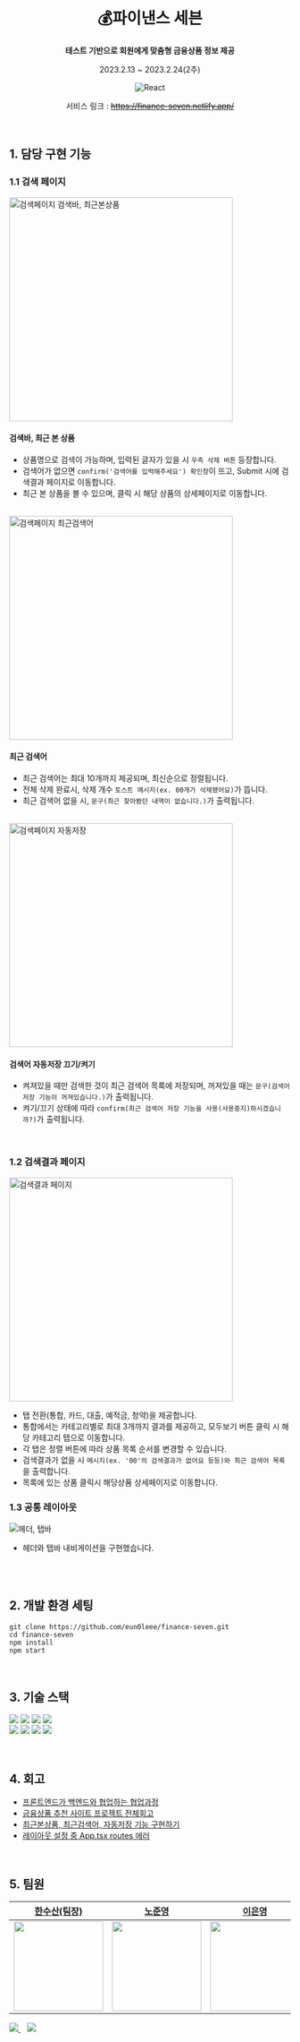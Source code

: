 <div align="center">
  
# 💰파이낸스 세븐  
**테스트 기반으로 회원에게 맞춤형 금융상품 정보 제공**  

2023.2.13 ~ 2023.2.24(2주)

![React](https://img.shields.io/badge/react-v18+-blue?logo=react)  

서비스 링크 : ~~https://finance-seven.netlify.app/~~

</div>

<br/>

## 1. 담당 구현 기능

### 1.1 검색 페이지

<img src='https://user-images.githubusercontent.com/90189513/221526964-0fcf46b5-3bce-43b5-831d-fa1118a9a37c.gif' alt='검색페이지 검색바, 최근본상품' width='400px'/>

#### 검색바, 최근 본 상품
- 상품명으로 검색이 가능하며, 입력된 글자가 있을 시 `우측 삭제 버튼` 등장합니다.
- 검색어가 없으면 `confirm('검색어를 입력해주세요') 확인창`이 뜨고, Submit 시에 검색결과 페이지로 이동합니다.
- 최근 본 상품을 볼 수 있으며, 클릭 시 해당 상품의 상세페이지로 이동합니다.

<br/>

<img src='https://user-images.githubusercontent.com/90189513/221526969-51e014e8-d984-4f83-9640-6faa9567c9eb.gif' alt='검색페이지 최근검색어' width='400px'/>

#### 최근 검색어
- 최근 검색어는 최대 10개까지 제공되며, 최신순으로 정렬됩니다.
- 전체 삭제 완료시, 삭제 개수 `토스트 메시지(ex. 00개가 삭제됐어요)`가 뜹니다.
- 최근 검색어 없을 시, `문구(최근 찾아봤던 내역이 없습니다.)`가 출력됩니다.

<br/>

<img src='https://user-images.githubusercontent.com/90189513/221526953-febbd1d6-9a9e-4bb3-b3f1-ecf3ca162bad.gif' alt='검색페이지 자동저장' width='400px'/>

#### 검색어 자동저장 끄기/켜기
- 켜져있을 때만 검색한 것이 최근 검색어 목록에 저장되며, 꺼져있을 때는 `문구(검색어 저장 기능이 꺼져있습니다.)`가 출력됩니다.
- 켜기/끄기 상태에 따라 `confirm(최근 검색어 저장 기능을 사용(사용중지)하시겠습니까?)`가 출력됩니다.

<br/>

### 1.2 검색결과 페이지

<img src='https://user-images.githubusercontent.com/90189513/221529636-b9c5ee69-6053-49ef-9233-58241ce425eb.gif' alt='검색결과 페이지' width='400px'/>

- 탭 전환(통합, 카드, 대출, 예적금, 청약)을 제공합니다.
- 통합에서는 카테고리별로 최대 3개까지 결과를 제공하고, 모두보기 버튼 클릭 시 해당 카테고리 탭으로 이동합니다.
- 각 탭은 정렬 버튼에 따라 상품 목록 순서를 변경할 수 있습니다.
- 검색결과가 없을 시 `메시지(ex. '00'의 검색결과가 없어요 등등)와 최근 검색어 목록`을 출력합니다.
- 목록에 있는 상품 클릭시 해당상품 상세페이지로 이동합니다.

### 1.3 공통 레이아웃

![헤더, 탭바](https://user-images.githubusercontent.com/90189513/221530524-01ef1292-6982-4e4a-908b-40179f2b0741.gif)

- 헤더와 탭바 내비게이션을 구현했습니다.

<br><br>

## 2. 개발 환경 세팅
```
git clone https://github.com/eun0leee/finance-seven.git
cd finance-seven
npm install
npm start
```

<br>

## 3. 기술 스택

<img src="https://img.shields.io/badge/react-61DAFB?style=for-the-badge&logo=react&logoColor=black"> <img src="https://img.shields.io/badge/Reduxtoolkit-764ABC?style=for-the-badge&logo=Redux&logoColor=white"> <img src="https://img.shields.io/badge/typescript-3178C6?style=for-the-badge&logo=typescript&logoColor=white"> <img src="https://img.shields.io/badge/styledcomponents-DB7093?style=for-the-badge&logo=styledcomponents&logoColor=white"> <br> <img src="https://img.shields.io/badge/reacticons-e91e63?style=for-the-badge&logo=react&logoColor=white"> <img src="https://img.shields.io/badge/Axios-671ddf?style=for-the-badge&logo=Axios&logoColor=white"> <img src="https://img.shields.io/badge/netlify-00C7B7?style=for-the-badge&logo=netlify&logoColor=white">  <img src="https://img.shields.io/badge/Vite-646CFF?style=for-the-badge&logo=Vite&logoColor=white">

<br>

## 4. 회고
- [프론트엔드가 백엔드와 협업하는 협업과정](https://velog.io/@eun0leee/프론트엔드백엔드-팀프로젝트금융상품-추천사이트-만들기)  
- [금융상품 추천 사이트 프로젝트 전체회고](https://velog.io/@eun0leee/금융상품-추천-사이트-전체회고)  
- [최근본상품, 최근검색어, 자동저장 기능 구현하기](https://velog.io/@eun0leee/React-최근본상품-최근검색어-자동저장-기능-구현하기)  
- [레이아웃 설정 중 App.tsx routes 에러](https://velog.io/@eun0leee/React-App.tsx-routes-에러)  

<br>

## 5. 팀원

|<a href="https://github.com/0nesan">한수산(팀장)</a>|<a href="https://github.com/ghgt1">노준영</a>|<a href="https://github.com/eun0leee">이은영</a>|<a href="https://github.com/Hyojina">김효진</a>|
|:---:|:---:|:---:|:---:|
|<a href="https://github.com/0nesan"><img src="https://avatars.githubusercontent.com/u/76930602?v=4" width=160/></a>|<a href="https://github.com/ghgt1"><img src="https://avatars.githubusercontent.com/u/35508595?v=4" width=160/></a>|<a href="https://github.com/eun0leee"><img src="https://avatars.githubusercontent.com/u/90189513?v=4" width=160/></a>|<a href="https://github.com/Hyojina"><img src="https://avatars.githubusercontent.com/u/107975281?v=4" width=160/></a>|

<a href="https://github.com/KDT3MiniProjectTeam-7/Mini_Project_FE">
  <img src="https://img.shields.io/badge/팀레포-181717?style=for-the-badge&logo=github&logoColor=white" />
</a>&nbsp;&nbsp;
<a href="https://www.notion.so/7-00708e93757c4cbbaf91868a9873c92f">
  <img src="https://img.shields.io/badge/팀노션-fc9847?style=for-the-badge&logo=notion&logoColor=white" />
</a>
